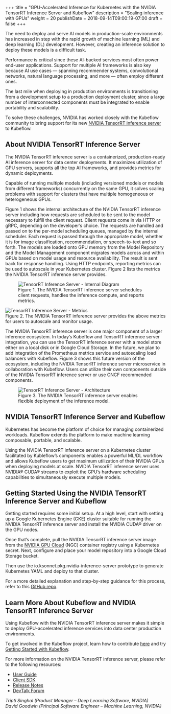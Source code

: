 +++
title = "GPU-Accelerated Inference for Kubernetes with the NVIDIA TensorRT Inference Server and Kubeflow"
description = "Scaling inference with GPUs"
weight = 20
publishDate = 2018-09-14T09:00:19-07:00
draft = false
+++

The need to deploy and serve AI models in production-scale environments has increased in step with the rapid growth of machine learning (ML) and deep learning (DL) development. However, creating an inference solution to deploy these models is a difficult task.

Performance is critical since these AI-backed services most often power end-user applications. Support for multiple AI frameworks is also key because AI use cases — spanning recommender systems, convolutional networks, natural language processing, and more — often employ different ones.

The last mile when deploying in production environments is transitioning from a development setup to a production deployment cluster, since a large number of interconnected components must be integrated to enable portability and scalability.

To solve these challenges, NVIDIA has worked closely with the Kubeflow community to bring support for its new [NVIDIA TensorRT inference server](https://developer.nvidia.com/tensorrt) to Kubeflow.

## About NVIDIA TensorRT Inference Server

The NVIDIA TensorRT inference server is a containerized, production-ready AI inference server for data center deployments. It maximizes utilization of GPU servers, supports all the top AI frameworks, and provides metrics for dynamic deployments.

Capable of running multiple models (including versioned models or models from different frameworks) concurrently on the same GPU, it solves scaling problems with support for clusters that have multiple homogeneous or heterogeneous GPUs.

Figure 1 shows the internal architecture of the NVIDIA TensorRT inference server including how requests are scheduled to be sent to the model necessary to fulfill the client request. Client requests come in via HTTP or gRPC, depending on the developer’s choice. The requests are handled and passed on to the per-model scheduling queues, managed by the internal scheduler. Each request is passed through the appropriate model, whether it is for image classification, recommendation, or speech-to-text and so forth. The models are loaded onto GPU memory from the Model Repository and the Model Management component migrates models across and within GPUs based on model usage and resource availability. The result is sent back for response handling. Using HTTP endpoints, reporting metrics can be used to autoscale in your Kubernetes cluster. Figure 2 lists the metrics the NVIDIA TensorRT inference server provides.

<figure class="image">
					<img src="../tensorrt_inference_server.svg" alt="TensorRT Inference Server - Internal Diagram">
					<figcaption>Figure 1. The NVIDIA TensorRT inference server schedules client requests, handles the inference compute, and reports metrics.</figcaption>
</figure

<figure class="image">
					<img src="../tensorrt_metrics.svg" alt="TensorRT Inference Server - Metrics">
          <figcaption>Figure 2. The NVIDIA TensorRT inference server provides the above metrics for users to autoscale and monitor usage.</figcaption>
</figure>

The NVIDIA TensorRT inference server is one major component of a larger inference ecosystem. In today’s Kubeflow and TensorRT inference server integration, you can use the TensorRT inference server with a model store either on a local disk or in Google Cloud Storage. In the future, we plan to add integration of the Prometheus metrics service and autoscaling load balancers with Kubeflow. Figure 3 shows this future version of the ecosystem, including the NVIDIA TensorRT inference server microservice in collaboration with Kubeflow. Users can utilize their own components outside of the NVIDIA TensorRT inference server or use CNCF recommended components.

<figure class="image">
					<img src="../tensorrt_architecture.svg" alt="TensorRT Inference Server - Architecture">
          <figcaption>Figure 3. The NVIDIA TensorRT inference server enables flexible deployment of the inference model.</figcaption>
</figure>

## NVIDIA TensorRT Inference Server and Kubeflow
Kubernetes has become the platform of choice for managing containerized workloads. Kubeflow extends the platform to make machine learning composable, portable, and scalable.

Using the NVIDIA TensorRT inference server on a Kubernetes cluster facilitated by Kubleflow’s components enables a powerful ML/DL workflow and allows Kubeflow users to get maximum utilization of their NVIDIA GPUs when deploying models at scale. NVIDIA TensorRT inference server uses NVIDIA® CUDA® streams to exploit the GPU’s hardware scheduling capabilities to simultaneously execute multiple models.

## Getting Started Using the NVIDIA TensorRT Inference Server and Kubeflow
Getting started requires some initial setup. At a high level, start with setting up a Google Kubernetes Engine (GKE) cluster suitable for running the NVIDIA TensorRT inference server and install the NVIDIA CUDA® driver on the GPU nodes. 

Once that’s complete, pull the NVIDIA TensorRT inference server image from the [NVIDIA GPU Cloud](https://www.nvidia.com/en-us/gpu-cloud/) (NGC) container registry using a Kubernetes secret. Next, configure and place your model repository into a Google Cloud Storage bucket. 

Then use the io.ksonnet.pkg.nvidia-inference-server prototype to generate Kubernetes YAML and deploy to that cluster. 

For a more detailed explanation and step-by-step guidance for this process, refer to this [GitHub repo](https://github.com/deadeyegoodwin/kubeflow/tree/deadeyegoodwin/trtserver/kubeflow/nvidia-inference-server).


## Learn More About Kubeflow and NVIDIA TensorRT Inference Server 
Using Kubeflow with the NVIDIA TensorRT inference server makes it simple to deploy GPU-accelerated inference services into data center production environments.

To get involved in the Kubeflow project, learn how to contribute [here](https://www.kubeflow.org/docs/about/contributing/) and try [Getting Started with Kubeflow](https://www.kubeflow.org/docs/started/getting-started/).

For more information on the NVIDIA TensorRT inference server, please refer to the following resources:

  - [User Guide](https://docs.nvidia.com/deeplearning/sdk/inference-user-guide/index.html)
  - [Client SDK](https://github.com/NVIDIA/dl-inference-server)
  - [Release Notes](https://docs.nvidia.com/deeplearning/sdk/inference-release-notes/index.html)
  - [DevTalk Forum](https://devtalk.nvidia.com/default/board/262/container-inference-server/)

*Tripti Singhal (Product Manager – Deep Learning Software, NVIDIA) <br>
David Goodwin (Principal Software Engineer – Machine Learning, NVIDIA)*
